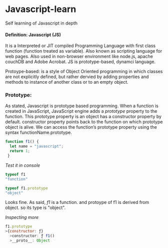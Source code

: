 # Javascript-learn
Self learning of Javascript in depth

#### Definition: Javascript (JS)

It is a Interpreted or JIT compiled Programming Language with first class function (function treated as variable). Also known as scripting language for web pages. Also used in non-browser environment like node.js, apache couchDB and Adobe Acrobat. JS is prototype-based, dynamci language.

Protoype-based: is a style of Object Oriented programming in which classes are not explicitly defined, but rather dervied by adding properties and methods to instance of another class or to an empty object.

### Prototype:

As stated, Javascript is prototype based programming. When a function is created in JavaScript, JavaScript engine adds a *prototype* property to the function. This prototype property is an object has a constructor property by default. constructor property points back to the function on which prototype object is alive. We can access the function’s prototype property using the syntax functionName.prototype. 
```javascript
function f1() {
  let name = "javascript";
  return 1;
 }
 ```
 *Test it in console*
 
 ```javascript
 typeof f1
"function"

 typeof f1.prototype
"object"
```
Looks fine. As said, *f1* is a function. and protoype of f1 is derived from object. so its type is "object".

*Inspecting more*

```javascript
f1.prototype
>{constructor: ƒ}
  >constructor: ƒ f1()
  >__proto__: Object
```

